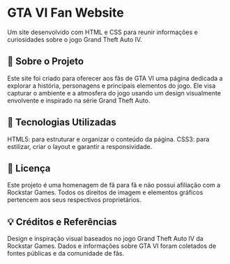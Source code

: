 # GTA VI Fan Website

Um site desenvolvido com HTML e CSS para reunir informações e curiosidades sobre o jogo Grand Theft Auto IV.

## 📝 Sobre o Projeto

Este site foi criado para oferecer aos fãs de GTA VI uma página dedicada a explorar a história, personagens e principais elementos do jogo. Ele visa capturar o ambiente e a atmosfera do jogo usando um design visualmente envolvente e inspirado na série Grand Theft Auto.

## 🚀 Tecnologias Utilizadas

HTML5: para estruturar e organizar o conteúdo da página.
CSS3: para estilizar, criar o layout e garantir a responsividade.

## 📄 Licença

Este projeto é uma homenagem de fã para fã e não possui afiliação com a Rockstar Games. Todos os direitos de imagem e elementos gráficos pertencem aos seus respectivos proprietários.

## 💡 Créditos e Referências

Design e inspiração visual baseados no jogo Grand Theft Auto IV da Rockstar Games.
Dados e informações sobre GTA VI foram coletados de fontes públicas e da comunidade de fãs.

